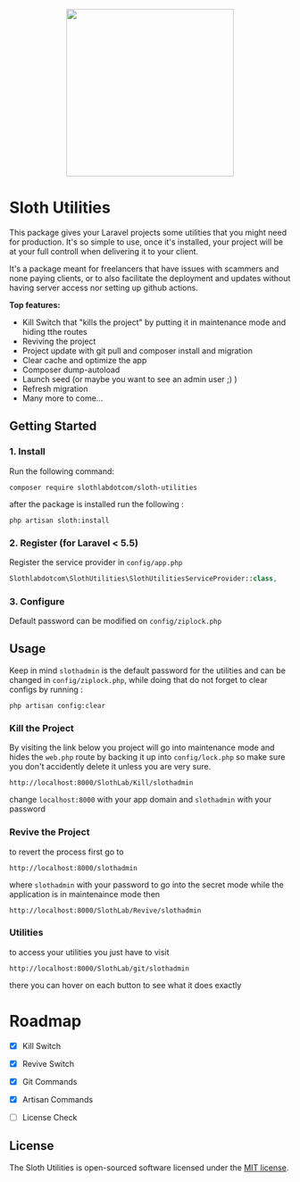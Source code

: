 <p align="center"><img src="https://sloth-lab.com/ss-02.png" width="300"></p>

# Sloth Utilities
This package gives your Laravel projects some utilities that you might need for production. It's so simple to use, once it's installed, your project will be at your full controll when delivering it to your client.

It's a package meant for freelancers that have issues with scammers and none paying clients, or to also facilitate the deployment and updates without having server access nor setting up github actions.

**Top features:**

- Kill Switch that "kills the project" by putting it in maintenance mode and hiding tthe routes
- Reviving the project
- Project update with git pull and composer install and migration
- Clear cache and optimize the app
- Composer dump-autoload
- Launch seed (or maybe you want to see an admin user ;) )
- Refresh migration
- Many more to come...

## Getting Started
### 1. Install

Run the following command:

```
composer require slothlabdotcom/sloth-utilities
```
after the package is installed run the following :
```
php artisan sloth:install
```

### 2. Register (for Laravel < 5.5)

Register the service provider in ``config/app.php``

```php
Slothlabdotcom\SlothUtilities\SlothUtilitiesServiceProvider::class,
```

### 3. Configure

Default password can be modified on `config/ziplock.php`


## Usage
Keep in mind `slothadmin` is the default password for the utilities and can be changed in `config/ziplock.php`, while doing that do not forget to clear configs by running : 
```
php artisan config:clear
```

### Kill the Project

By visiting the link below you project will go into maintenance mode and hides the `web.php` route by backing it up into `config/lock.php` so make sure you don't accidently delete it unless you are very sure.
```
http://localhost:8000/SlothLab/Kill/slothadmin
```
change ``localhost:8000`` with your app domain and ``slothadmin`` with your password

### Revive the Project
to revert the process first go to  
```
http://localhost:8000/slothadmin
```
where ``slothadmin`` with your password to go into the secret mode while the application is in maintenaince mode then 
```
http://localhost:8000/SlothLab/Revive/slothadmin
```

### Utilities
to access your utilities you just have to visit 
```
http://localhost:8000/SlothLab/git/slothadmin
```
there you can hover on each button to see what it does exactly


# Roadmap

 * [x] Kill Switch
 * [x] Revive Switch
 * [x] Git Commands
 * [x] Artisan Commands
 * [ ] License Check




## License

The Sloth Utilities is open-sourced software licensed under the [MIT license](https://opensource.org/licenses/MIT).
